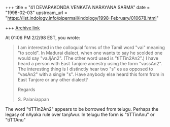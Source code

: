 +++
title = "41 DEVARAKONDA VENKATA NARAYANA SARMA"
date = "1998-02-03"
upstream_url = "https://list.indology.info/pipermail/indology/1998-February/010678.html"

+++
[Archive link](https://list.indology.info/pipermail/indology/1998-February/010678.html)

At 01:06 PM 2/2/98 EST, you wrote:
>I am interested in the colloquial forms of the Tamil word "vai" meaning "to
>scold". In Madurai dialect, when one wants to say he scolded one would say
>"vaJjAn2". (The other word used is "tiTTin2An2".) I have heard a person with
>East Tanjore ancestry using the form "vassAn2". The interesting thing is I
>distinctly hear two "s" es as opposed to "vasAn2" with a single "s". Have
>anybody else heard this form from in East Tanjore or any other dialect?
>
>Regards
>
>S. Palaniappan
>
>

The word "tiTTin2An2" appears to be borrowed from telugu. Perhaps the
legasy of nAyaka rule over tanjAvur. In telugu the form is "tiTTinAnu"
or "tiTTAnu"



